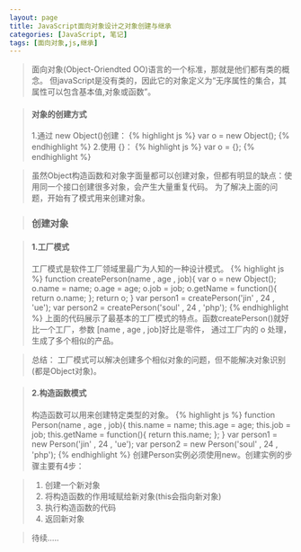 ```yaml
---
layout: page
title: JavaScript面向对象设计之对象创建与继承
categories: [JavaScript, 笔记]
tags: [面向对象,js,继承]
---
```


>面向对象(Object-Oriendted OO)语言的一个标准，那就是他们都有类的概念。
>但javaScript是没有类的，因此它的对象定义为“无序属性的集合，其属性可以包含基本值,对象或函数”。

>#### 对象的创建方式
>1.通过 new Object()创建：
{% highlight js %}
  var o = new Object();
{% endhighlight %}
>2.使用 {}：
{% highlight js %}
  var o = {};
{% endhighlight  %}

>虽然Object构造函数和对象字面量都可以创建对象，但都有明显的缺点：使用同一个接口创建很多对象，会产生大量重复代码。
>为了解决上面的问题，开始有了模式用来创建对象。

>### 创建对象

>#### 1.工厂模式
>工厂模式是软件工厂领域里最广为人知的一种设计模式。
{% highlight js %}
  function createPerson(name , age , job){
    var o = new Object();
    o.name = name;
    o.age = age;
    o.job = job;
    o.getName = function(){
      return o.name;
    };
    return o;
  }
  var person1 = createPerson('jin' , 24 , 'ue');
  var person2 = createPerson('soul' , 24 , 'php');
{% endhighlight %}
>上面的代码展示了最基本的工厂模式的特点。函数createPerson()就好比一个工厂，参数 [name , age , job]好比是零件，
>通过工厂内的 o 处理，生成了多个相似的产品。

>总结： 工厂模式可以解决创建多个相似对象的问题，但不能解决对象识别(都是Object对象)。

>#### 2.构造函数模式
>构造函数可以用来创建特定类型的对象。
{% highlight js %}
  function Person(name , age , job){
    this.name = name;
    this.age = age;
    this.job = job;
    this.getName = function(){
      return this.name;
    };
  }
  var person1 = new Person('jin' , 24 , 'ue');
  var person2 = new Person('soul' , 24 , 'php');
{% endhighlight %}
>创建Person实例必须使用new。创建实例的步骤主要有4步：

>1.   创建一个新对象
>2.   将构造函数的作用域赋给新对象(this会指向新对象)
>3.   执行构造函数的代码
>4.   返回新对象

>待续.....




































